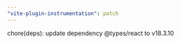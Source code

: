 ```yaml
---
"vite-plugin-instrumentation": patch
---
```


chore(deps): update dependency @types/react to v18.3.10
